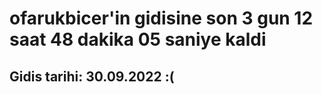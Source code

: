 # ofarukbicer'in gidisine son 3 gun 12 saat 48 dakika 05 saniye kaldi

## Gidis tarihi: 30.09.2022 :(